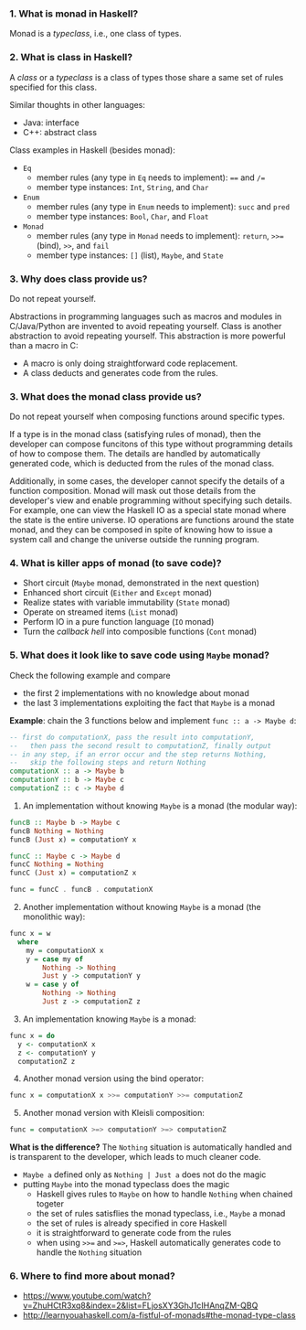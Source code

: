 ### 1. What is monad in Haskell?
Monad is a _typeclass_, i.e., one class of types.

### 2. What is class in Haskell?
A _class_ or a _typeclass_ is a class of types those share a same set of rules specified for this class.

Similar thoughts in other languages:
- Java: interface
- C++: abstract class

Class examples in Haskell (besides monad):
- `Eq`
  - member rules (any type in `Eq` needs to implement): `==` and `/=`
  - member type instances: `Int`, `String`, and `Char`
- `Enum`
  - member rules (any type in `Enum` needs to implement): `succ` and `pred`
  - member type instances: `Bool`, `Char`, and `Float`
- `Monad`
  - member rules (any type in `Monad` needs to implement): `return`, `>>=` (bind), `>>`, and `fail`
  - member type instances: `[]` (list), `Maybe`, and `State`
  
### 3. Why does class provide us?
Do not repeat yourself.

Abstractions in programming languages such as macros and modules in C/Java/Python are invented to avoid repeating yourself. Class is another abstraction to avoid repeating yourself. This abstraction is more powerful than a macro in C:
- A macro is only doing straightforward code replacement.
- A class deducts and generates code from the rules.

### 3. What does the monad class provide us?
Do not repeat yourself when composing functions around specific types.

If a type is in the monad class (satisfying rules of monad), then the developer can compose funcitons of this type without programming details of how to compose them. The details are handled by automatically generated code, which is deducted from the rules of the monad class.

Additionally, in some cases, the developer cannot specify the details of a function composition. Monad will mask out those details from the developer's view and enable programming without specifying such details. For example, one can view the Haskell IO as a special state monad where the state is the entire universe. IO operations are functions around the state monad, and they can be composed in spite of knowing how to issue a system call and change the universe outside the running program.

### 4. What is killer apps of monad (to save code)?
- Short circuit (`Maybe` monad, demonstrated in the next question)
- Enhanced short circuit (`Either` and `Except` monad)
- Realize states with variable immutability (`State` monad)
- Operate on streamed items (`List` monad)
- Perform IO in a pure function language (`IO` monad)
- Turn the _callback hell_ into composible functions (`Cont` monad)

### 5. What does it look like to save code using `Maybe` monad?
Check the following example and compare
- the first 2 implementations with no knowledge about monad
- the last 3 implementations exploiting the fact that `Maybe` is a monad

**Example**: chain the 3 functions below and implement `func :: a -> Maybe d`:
``` Haskell
-- first do computationX, pass the result into computationY,
--   then pass the second result to computationZ, finally output
-- in any step, if an error occur and the step returns Nothing,
--   skip the following steps and return Nothing
computationX :: a -> Maybe b
computationY :: b -> Maybe c
computationZ :: c -> Maybe d
```

1. An implementation without knowing `Maybe` is a monad (the modular way):
``` Haskell
funcB :: Maybe b -> Maybe c
funcB Nothing = Nothing
funcB (Just x) = computationY x

funcC :: Maybe c -> Maybe d
funcC Nothing = Nothing
funcC (Just x) = computationZ x

func = funcC . funcB . computationX
```

2. Another implementation without knowing `Maybe` is a monad (the monolithic way):
``` Haskell
func x = w
  where
    my = computationX x
    y = case my of
        Nothing -> Nothing
        Just y -> computationY y
    w = case y of
        Nothing -> Nothing
        Just z -> computationZ z
```

3. An implementation knowing `Maybe` is a monad:
``` Haskell
func x = do
  y <- computationX x
  z <- computationY y
  computationZ z
```

4. Another monad version using the bind operator:
``` Haskell
func x = computationX x >>= computationY >>= computationZ
```

5. Another monad version with Kleisli composition:
``` Haskell
func = computationX >=> computationY >=> computationZ
```

**What is the difference?**
The `Nothing` situation is automatically handled and is transparent to the developer, which leads to much cleaner code.
- `Maybe a` defined only as `Nothing | Just a` does not do the magic
- putting `Maybe` into the monad typeclass does the magic
  - Haskell gives rules to `Maybe` on how to handle `Nothing` when chained togeter
  - the set of rules satisflies the monad typeclass, i.e., `Maybe` a monad
  - the set of rules is already specified in core Haskell
  - it is straightforward to generate code from the rules
  - when using `>>=` and `>=>`, Haskell automatically generates code to handle the `Nothing` situation

### 6. Where to find more about monad?
- https://www.youtube.com/watch?v=ZhuHCtR3xq8&index=2&list=FLjosXY3GhJ1cIHAnqZM-QBQ
- http://learnyouahaskell.com/a-fistful-of-monads#the-monad-type-class
